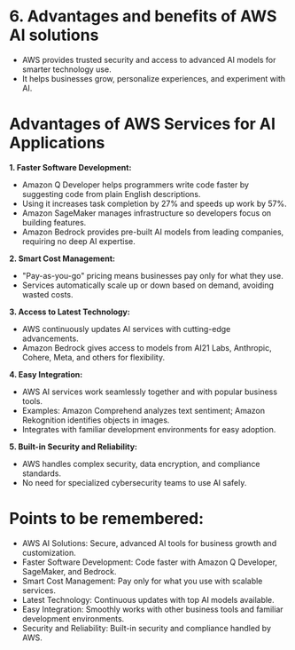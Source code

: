 # 6. Advantages and benefits of AWS AI solutions
- AWS provides trusted security and access to advanced AI models for smarter technology use.
- It helps businesses grow, personalize experiences, and experiment with AI.
# Advantages of AWS Services for AI Applications
**1. Faster Software Development:**
- Amazon Q Developer helps programmers write code faster by suggesting code from plain English descriptions.
- Using it increases task completion by 27% and speeds up work by 57%.
- Amazon SageMaker manages infrastructure so developers focus on building features.
- Amazon Bedrock provides pre-built AI models from leading companies, requiring no deep AI expertise.

**2. Smart Cost Management:**
- "Pay-as-you-go" pricing means businesses pay only for what they use.
- Services automatically scale up or down based on demand, avoiding wasted costs.

**3. Access to Latest Technology:**
- AWS continuously updates AI services with cutting-edge advancements.
- Amazon Bedrock gives access to models from AI21 Labs, Anthropic, Cohere, Meta, and others for flexibility.

**4. Easy Integration:**
- AWS AI services work seamlessly together and with popular business tools.
- Examples: Amazon Comprehend analyzes text sentiment; Amazon Rekognition identifies objects in images.
- Integrates with familiar development environments for easy adoption.

**5. Built-in Security and Reliability:**
- AWS handles complex security, data encryption, and compliance standards.
- No need for specialized cybersecurity teams to use AI safely.

# Points to be remembered:
- AWS AI Solutions: Secure, advanced AI tools for business growth and customization.
- Faster Software Development: Code faster with Amazon Q Developer, SageMaker, and Bedrock.
- Smart Cost Management: Pay only for what you use with scalable services.
- Latest Technology: Continuous updates with top AI models available.
- Easy Integration: Smoothly works with other business tools and familiar development environments.
- Security and Reliability: Built-in security and compliance handled by AWS.

